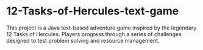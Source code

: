 # 12-Tasks-of-Hercules-text-game
This project is a Java text-based adventure game inspired by the legendary 12 Tasks of Hercules. Players progress through a series of challenges designed to test problem solving and resource management.
